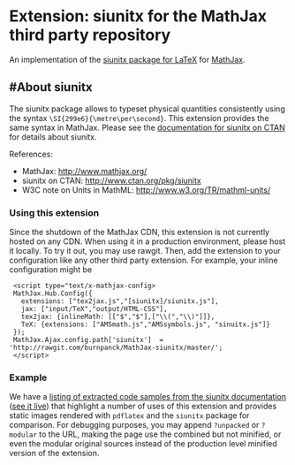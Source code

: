 # Extension: siunitx for the MathJax third party repository

An implementation of the [siunitx package for LaTeX](http://www.ctan.org/pkg/siunitx) for [MathJax](https://github.com/mathjax/MathJax).

## #About siunitx

The siunitx package allows to typeset physical quantities consistently using the syntax `\SI{299e6}{\metre\per\second}`. This extension provides the same syntax in MathJax. Please see the [documentation for siunitx on CTAN](http://www.ctan.org/pkg/siunitx) for details about siunitx.

References:

- MathJax: http://www.mathjax.org/
- siunitx on CTAN: http://www.ctan.org/pkg/siunitx
- W3C note on Units in MathML: http://www.w3.org/TR/mathml-units/

### Using this extension

Since the shutdown of the MathJax CDN, this extension is not currently hosted on any CDN.
When using it in a production environment, please host it locally.
To try it out, you may use rawgit.
Then, add the extension to your configuration like any other third party extension. For example, your inline configuration might be

     <script type="text/x-mathjax-config>
     MathJax.Hub.Config({
       extensions: ["tex2jax.js","[siunitx]/siunitx.js"],
       jax: ["input/TeX","output/HTML-CSS"],
       tex2jax: {inlineMath: [["$","$"],["\\(","\\)"]]},
       TeX: {extensions: ["AMSmath.js","AMSsymbols.js", "sinuitx.js"]}
     });
     MathJax.Ajax.config.path['siunitx']  = 'http://rawgit.com/burnpanck/MathJax-siunitx/master/';
     </script>

### Example

We have a [listing of extracted code samples from the siunitx documentation](https://github.com/burnpanck/MathJax-siunitx/blob/master/examples/siunitx.dtx.html)
([see it live](http://rawgit.com/burnpanck/MathJax-siunitx/master/examples/siunitx.dtx.html))
that highlight a number of uses of this extension and provides static images rendered with `pdflatex`
and the `siunitx` package for comparison.
For debugging purposes, you may append `?unpacked` or `?modular` to the URL, making the page use the combined but not minified,
or even the modular original sources instead of the production level minified version of the extension.
